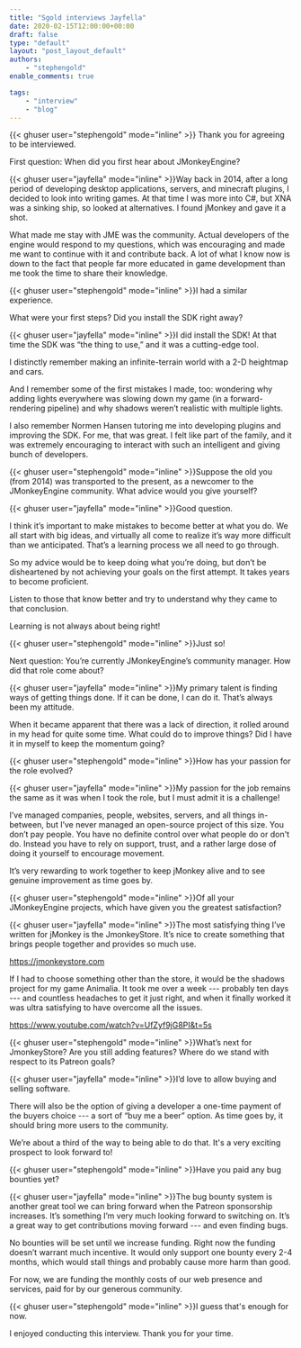 ```yaml
---
title: "Sgold interviews Jayfella"
date: 2020-02-15T12:00:00+00:00
draft: false
type: "default"
layout: "post_layout_default"
authors:
    - "stephengold"
enable_comments: true

tags:
    - "interview"
    - "blog"
---
```


{{< ghuser  user="stephengold" mode="inline" >}}
Thank you for agreeing to be interviewed.

First question: When did you first hear about JMonkeyEngine?

{{< ghuser  user="jayfella" mode="inline" >}}Way back in 2014, after a long period of developing desktop applications,
servers, and minecraft plugins, I decided to look into writing games.
At that time I was more into C#, but XNA was a sinking ship,
so looked at alternatives.
I found jMonkey and gave it a shot.

What made me stay with JME was the community.
Actual developers of the engine would respond to my questions,
which was encouraging and made me want to continue with it and contribute back.
A lot of what I know now is down to the fact that people far more educated
in game development than me took the time to share their knowledge.

{{< ghuser  user="stephengold" mode="inline" >}}I had a similar experience.

What were your first steps? Did you install the SDK right away?

{{< ghuser  user="jayfella" mode="inline" >}}I did install the SDK!
At that time the SDK was “the thing to use,” and it was a cutting-edge tool.

I distinctly remember making an infinite-terrain world with a
2-D heightmap and cars.

And I remember some of the first mistakes I made, too:
wondering why adding lights everywhere was slowing down my game
(in a forward-rendering pipeline) and why shadows weren’t realistic
with multiple lights.

I also remember Normen Hansen tutoring me into developing plugins
and improving the SDK.
For me, that was great.
I felt like part of the family, and it was extremely encouraging to
interact with such an intelligent and giving bunch of developers.

{{< ghuser  user="stephengold" mode="inline" >}}Suppose the old you (from 2014) was transported to the present,
as a newcomer to the JMonkeyEngine community.
What advice would you give yourself?

{{< ghuser  user="jayfella" mode="inline" >}}Good question.

I think it’s important to make mistakes to become better at what you do.
We all start with big ideas,
and virtually all come to realize it’s way more difficult than we anticipated.
That’s a learning process we all need to go through.

So my advice would be to keep doing what you’re doing,
but don’t be disheartened by not achieving your goals on the first attempt.
It takes years to become proficient.

Listen to those that know better and try to understand why they came to
that conclusion.

Learning is not always about being right!

{{< ghuser  user="stephengold" mode="inline" >}}Just so!

Next question: You’re currently JMonkeyEngine’s community manager.
How did that role come about?

{{< ghuser  user="jayfella" mode="inline" >}}My primary talent is finding ways of getting things done.
If it can be done, I can do it.
That’s always been my attitude.

When it became apparent that there was a lack of direction,
it rolled around in my head for quite some time.
What could do to improve things?
Did I have it in myself to keep the momentum going?

{{< ghuser  user="stephengold" mode="inline" >}}How has your passion for the role evolved?

{{< ghuser  user="jayfella" mode="inline" >}}My passion for the job remains the same as it was when I took the role,
but I must admit it is a challenge!

I’ve managed companies, people, websites, servers, and all things in-between,
but I’ve never managed an open-source project of this size.
You don’t pay people.
You have no definite control over what people do or don't do.
Instead you have to rely on support, trust, and a rather large dose of
doing it yourself to encourage movement.

It’s very rewarding to work together to keep jMonkey alive
and to see genuine improvement as time goes by.

{{< ghuser  user="stephengold" mode="inline" >}}Of all your JMonkeyEngine projects,
which have given you the greatest satisfaction?

{{< ghuser  user="jayfella" mode="inline" >}}The most satisfying thing I’ve written for jMonkey is the JmonkeyStore.
It’s nice to create something that brings people together and provides
so much use.

https://jmonkeystore.com

If I had to choose something other than the store, it would be the
shadows project for my game Animalia.
It took me over a week --- probably ten days ---
and countless headaches to get it just right, and when it finally worked
it was ultra satisfying to have overcome all the issues.

https://www.youtube.com/watch?v=UfZyf9jG8PI&t=5s

{{< ghuser  user="stephengold" mode="inline" >}}What’s next for JmonkeyStore?
Are you still adding features?
Where do we stand with respect to its Patreon goals?

{{< ghuser  user="jayfella" mode="inline" >}}I’d love to allow buying and selling software.

There will also be the option of giving a developer a one-time payment
of the buyers choice --- a sort of “buy me a beer” option.
As time goes by, it should bring more users to the community.

We’re about a third of the way to being able to do that.
It's a very exciting prospect to look forward to!

{{< ghuser  user="stephengold" mode="inline" >}}Have you paid any bug bounties yet?

{{< ghuser  user="jayfella" mode="inline" >}}The bug bounty system is another great
tool we can bring forward when the Patreon sponsorship increases.
It’s something I’m very much looking forward to switching on.
It’s a great way to get contributions moving forward --- and even finding bugs.

No bounties will be set until we increase funding.
Right now the funding doesn’t warrant much incentive.
It would only support one bounty every 2-4 months,
which would stall things and probably cause more harm than good.

For now, we are funding the monthly costs of our web presence and services,
paid for by our generous community.

{{< ghuser  user="stephengold" mode="inline" >}}I guess that's enough for now.

I enjoyed conducting this interview.  Thank you for your time.